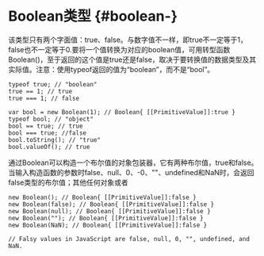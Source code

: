 # Boolean类型 {#boolean-}

该类型只有两个字面值：true、false。与数字值不一样，即true不一定等于1，false也不一定等于0.要将一个值转换为对应的boolean值，可用转型函数Boolean\(\)，至于返回的这个值是true还是false，取决于要转换值的数据类型及其实际值。注意：使用typeof返回的值为“boolean”，而不是“bool”。

```
typeof true; // "boolean"
true == 1; // true
true === 1; // false

var bool = new Boolean(1); // Boolean{ [[PrimitiveValue]]:true }
typeof bool; // "object"
bool == true; // true
bool === true; //false
bool.toString(); // "true"
bool.valueOf(); // true
```

通过Boolean可以构造一个布尔值的对象包装器，它有两种布尔值，true和false。当输入构造函数的参数时false、null、0、-0、""、undefined和NaN时，会返回false类型的布尔值；其他任何对象或者

```
new Boolean(); // Boolean{ [[PrimitiveValue]]:false }
new Boolean(false); // Boolean{ [[PrimitiveValue]]:false }
new Boolean(null); // Boolean{ [[PrimitiveValue]]:false }
new Boolean(""); // Boolean{ [[PrimitiveValue]]:false }
new Boolean(NaN); // Boolean{ [[PrimitiveValue]]:false }

// Falsy values in JavaScript are false, null, 0, "", undefined, and NaN.

```





